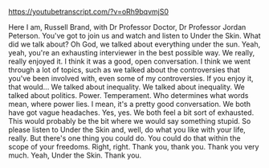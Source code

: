 https://youtubetranscript.com/?v=oRh9bqvmjS0

 Here I am, Russell Brand, with Dr Professor Doctor, Dr Professor Jordan Peterson. You've got to join us and watch and listen to Under the Skin. What did we talk about? Oh God, we talked about everything under the sun. Yeah, yeah, you're an exhausting interviewer in the best possible way. We really, really enjoyed it. I think it was a good, open conversation. I think we went through a lot of topics, such as we talked about the controversies that you've been involved with, even some of my controversies. If you enjoy it, that would... We talked about inequality. We talked about inequality. We talked about politics. Power. Temperament. Who determines what words mean, where power lies. I mean, it's a pretty good conversation. We both have got vague headaches. Yes, yes. We both feel a bit sort of exhausted. This would probably be the bit where we would say something stupid. So please listen to Under the Skin and, well, do what you like with your life, really. But there's one thing you could do. You could do that within the scope of your freedoms. Right, right. Thank you, thank you. Thank you very much. Yeah, Under the Skin. Thank you.